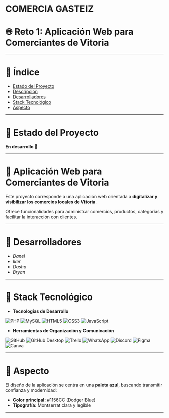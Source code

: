 # COMERCIA GASTEIZ
# 🌐 Reto 1: Aplicación Web para Comerciantes de Vitoria

---

# 🔹 Índice

- [Estado del Proyecto](#estado)
- [Descripción](#descripcion)
- [Desarrolladores](#desarrolladores)
- [Stack Tecnológico](#stack)
- [Aspecto](#aspecto)

---

<h1 id="estado">🔹 Estado del Proyecto</h1>

**En desarrollo 🔧**  

---

<h1 id="descripcion">🔹 Aplicación Web para Comerciantes de Vitoria</h1>

Este proyecto corresponde a una aplicación web orientada a **digitalizar y visibilizar los comercios locales de Vitoria**.

Ofrece funcionalidades para administrar comercios, productos, categorías y facilitar la interacción con clientes.

---

<h1 id="desarrolladores">🔹 Desarrolladores</h1>

- <em>Danel</em>  
- <em>Iker</em>  
- <em>Dasha</em>  
- <em>Bryan</em>  

---

<h1 id="stack">🔹 Stack Tecnológico</h1>

- **Tecnologías de Desarrollo**
 
![PHP](https://img.shields.io/badge/PHP-1E90FF?logo=php&logoColor=white&style=for-the-badge)
![MySQL](https://img.shields.io/badge/MySQL-1E90FF?logo=mysql&logoColor=white&style=for-the-badge)
![HTML5](https://img.shields.io/badge/HTML5-1E90FF?logo=html5&logoColor=white&style=for-the-badge)
![CSS3](https://img.shields.io/badge/CSS3-1E90FF?logo=css3&logoColor=white&style=for-the-badge)
![JavaScript](https://img.shields.io/badge/JavaScript-1E90FF?logo=javascript&logoColor=white&style=for-the-badge)

- **Herramientas de Organización y Comunicación**

![GitHub](https://img.shields.io/badge/GitHub-1E90FF?logo=github&logoColor=white&style=for-the-badge)
![GitHub Desktop](https://img.shields.io/badge/GitHub_Desktop-1E90FF?logo=github&logoColor=white&style=for-the-badge)
![Trello](https://img.shields.io/badge/Trello-1E90FF?logo=trello&logoColor=white&style=for-the-badge)
![WhatsApp](https://img.shields.io/badge/WhatsApp-1E90FF?logo=whatsapp&logoColor=white&style=for-the-badge)
![Discord](https://img.shields.io/badge/Discord-1E90FF?logo=discord&logoColor=white&style=for-the-badge)
![Figma](https://img.shields.io/badge/Figma-1E90FF?logo=figma&logoColor=white&style=for-the-badge)
![Canva](https://img.shields.io/badge/Canva-1E90FF?logo=canva&logoColor=white&style=for-the-badge)

---

<h1 id="aspecto">🔹 Aspecto</h1>

El diseño de la aplicación se centra en una **paleta azul**, buscando transmitir confianza y modernidad:  

- **Color principal:** #1156CC (Dodger Blue)  
- **Tipografía:** Montserrat clara y legible  

---
